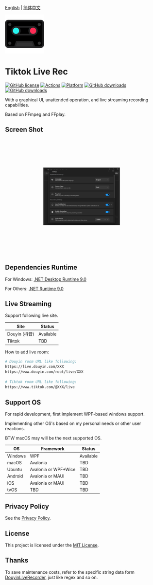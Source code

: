 [English](README.md) | [简体中文](README.zh-Hans.md)

<img src="branding/logo.png" />

# Tiktok Live Rec

[![GitHub license](https://img.shields.io/github/license/emako/TiktokLiveRec)](https://github.com/emako/TiktokLiveRec/blob/master/LICENSE) [![Actions](https://github.com/emako/TiktokLiveRec/actions/workflows/build.yml/badge.svg)](https://github.com/emako/TiktokLiveRec/actions/workflows/library.nuget.yml) [![Platform](https://img.shields.io/badge/platform-Windows-blue?logo=windowsxp&color=1E9BFA)](https://dotnet.microsoft.com/en-us/download/dotnet/latest/runtime) [![GitHub downloads](https://img.shields.io/github/downloads/emako/TiktokLiveRec/total)](https://github.com/emako/TiktokLiveRec/releases)
[![GitHub downloads](https://img.shields.io/github/downloads/emako/TiktokLiveRec/latest/total)](https://github.com/emako/TiktokLiveRec/releases)

With a graphical UI, unattended operation, and live streaming recording capabilities.

Based on FFmpeg and FFplay.

## Screen Shot

<img src="assets/image-20241113165355466.png" alt="image-20241113165355466" style="transform:scale(0.5);" />

## Dependencies Runtime

For Windows: [.NET Desktop Runtime 9.0](https://dotnet.microsoft.com/en-us/download/dotnet/9.0)

For Others: [.NET Runtime 9.0](https://dotnet.microsoft.com/en-us/download/dotnet/9.0)

## Live Streaming

Support following live site.

| Site          | Status    |
| ------------- | --------- |
| Douyin (抖音) | Available |
| Tiktok        | TBD       |

How to add live room:

```bash
# Douyin room URL like following:
https://live.douyin.com/XXX
https://www.douyin.com/root/live/XXX

# Tiktok room URL like following:
https://www.tiktok.com/@XXX/live
```

## Support OS

For rapid development, first implement WPF-based windows support.

Implementing other OS's based on my personal needs or other user reactions.

BTW macOS may will be the next supported OS.

| OS      | Framework            | Status    |
| ------- | -------------------- | --------- |
| Windows | WPF                  | Available |
| macOS   | Avalonia             | TBD       |
| Ubuntu  | Avalonia or WPF+Wice | TBD       |
| Android | Avalonia or MAUI     | TBD       |
| iOS     | Avalonia or MAUI     | TBD       |
| tvOS    | TBD                  | TBD       |

## Privacy Policy

See the [Privacy Policy](PrivacyPolicy.md).

## License

This project is licensed under the [MIT License](LICENSE).

## Thanks

To save maintenance costs, refer to the specific string data form [DouyinLiveRecorder](https://github.com/ihmily/DouyinLiveRecorder), just like regex and so on.

